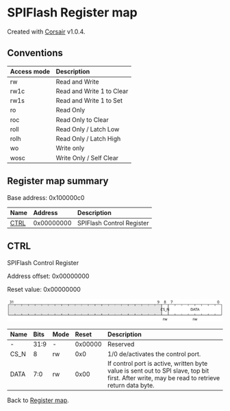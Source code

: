 # SPIFlash Register map

Created with [Corsair](https://github.com/esynr3z/corsair) v1.0.4.

## Conventions

| Access mode | Description               |
| :---------- | :------------------------ |
| rw          | Read and Write            |
| rw1c        | Read and Write 1 to Clear |
| rw1s        | Read and Write 1 to Set   |
| ro          | Read Only                 |
| roc         | Read Only to Clear        |
| roll        | Read Only / Latch Low     |
| rolh        | Read Only / Latch High    |
| wo          | Write only                |
| wosc        | Write Only / Self Clear   |

## Register map summary

Base address: 0x100000c0

| Name                     | Address    | Description |
| :---                     | :---       | :---        |
| [CTRL](#ctrl)            | 0x00000000 | SPIFlash Control Register |

## CTRL

SPIFlash Control Register

Address offset: 0x00000000

Reset value: 0x00000000

![ctrl](md_img/ctrl.svg)

| Name             | Bits   | Mode            | Reset      | Description |
| :---             | :---   | :---            | :---       | :---        |
| -                | 31:9   | -               | 0x00000    | Reserved |
| CS_N             | 8      | rw              | 0x0        | 1/0 de/activates the control port. |
| DATA             | 7:0    | rw              | 0x00       | If control port is active, written byte value is sent out to SPI slave, top bit first. After write, may be read to retrieve return data byte. |

Back to [Register map](#register-map-summary).
